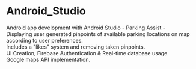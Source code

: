 # Android_Studio

Android app development with Android Studio - Parking Assist -   
Displaying user generated pinpoints of available parking locations on map according to user preferences.  
Includes a "likes" system and removing taken pinpoints.  
UI Creation, Firebase Authentication & Real-time database usage.  
Google maps API implementation. 
